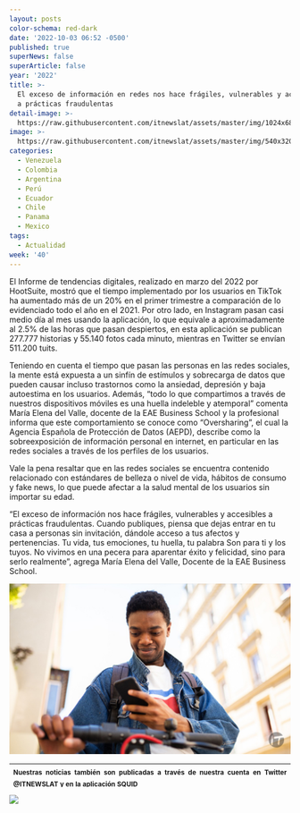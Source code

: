 ```yaml
---
layout: posts
color-schema: red-dark
date: '2022-10-03 06:52 -0500'
published: true
superNews: false
superArticle: false
year: '2022'
title: >-
  El exceso de información en redes nos hace frágiles, vulnerables y accesibles
  a prácticas fraudulentas
detail-image: >-
  https://raw.githubusercontent.com/itnewslat/assets/master/img/1024x680/persona-con-bici-y-cel-g.jpg
image: >-
  https://raw.githubusercontent.com/itnewslat/assets/master/img/540x320/persona-con-bici-y-cel-p.jpg
categories:
  - Venezuela
  - Colombia
  - Argentina
  - Perú
  - Ecuador
  - Chile
  - Panama
  - Mexico
tags:
  - Actualidad
week: '40'
---
```

El Informe de tendencias digitales, realizado en marzo del 2022 por HootSuite, mostró que el tiempo implementado por los usuarios en TikTok ha aumentado más de un 20% en el primer trimestre a comparación de lo evidenciado todo el año en el 2021. Por otro lado, en Instagram pasan casi medio día al mes usando la aplicación, lo que equivale a aproximadamente al 2.5% de las horas que pasan despiertos, en esta aplicación se publican 277.777 historias y 55.140 fotos cada minuto, mientras en Twitter se envían 511.200 tuits. 

Teniendo en cuenta el tiempo que pasan las personas en las redes sociales, la mente está expuesta a un sinfín de estímulos y sobrecarga de datos que pueden causar incluso trastornos como la ansiedad, depresión y baja autoestima en los usuarios.  Además, “todo lo que compartimos a través de nuestros dispositivos móviles es una huella indeleble y atemporal” comenta María Elena del Valle, docente de la EAE Business School y la profesional informa que este comportamiento se conoce como “Oversharing”, el cual la Agencia Española de Protección de Datos (AEPD), describe como la sobreexposición de información personal en internet, en particular en las redes sociales a través de los perfiles de los usuarios. 

Vale la pena resaltar que en las redes sociales se encuentra contenido relacionado con estándares de belleza o nivel de vida, hábitos de consumo y fake news, lo que puede afectar a la salud mental de los usuarios sin importar su edad. 

 “El exceso de información nos hace frágiles, vulnerables y accesibles a prácticas fraudulentas. Cuando publiques, piensa que dejas entrar en tu casa a personas sin invitación, dándole acceso a tus afectos y pertenencias. Tu vida, tus emociones, tu huella, tu palabra Son para ti y los tuyos. No vivimos en una pecera para aparentar éxito y felicidad, sino para serlo realmente”, agrega María Elena del Valle, Docente de la EAE Business School. 

![](https://raw.githubusercontent.com/itnewslat/assets/master/img/540x320/persona-con-bici-y-cel-p.jpg)

<table style="height: 42px;" width="569">
<tbody>
<tr>
<td style="text-align: justify;"><sub><strong>Nuestras noticias también son publicadas a través de nuestra cuenta en Twitter <a href="https://twitter.com/itnewslat?lang=es">@ITNEWSLAT</a> y en la aplicación <a href="https://squidapp.co/en/">SQUID</a></strong></sub></td>
</tr>
</tbody>
</table>

<img src="https://tracker.metricool.com/c3po.jpg?hash=56f88a41e39ab42c063cc51676587a04"/>
